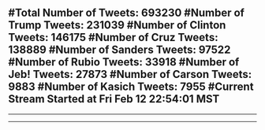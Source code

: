 #Total Number of Tweets: 693230 
#Number of Trump Tweets: 231039
#Number of Clinton Tweets: 146175
#Number of Cruz Tweets: 138889
#Number of Sanders Tweets: 97522
#Number of Rubio Tweets: 33918
#Number of Jeb! Tweets: 27873
#Number of Carson Tweets: 9883
#Number of Kasich Tweets: 7955
#Current Stream Started at Fri Feb 12 22:54:01 MST
---
---
---
